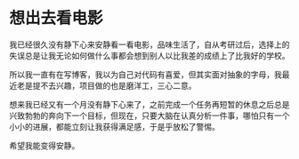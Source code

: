# 想出去看电影

我已经很久没有静下心来安静看一看电影，品味生活了，自从考研过后，选择上的失误总是让我无论如何做什么事都会想到别人以比我差的成绩上了比我好的学校。

所以我一直有在写博客，我以为自己对代码有喜爱，但其实面对抽象的字母，我最近老是提不去兴趣，项目做的也是磨洋工，三心二意。

想来我已经又有一个月没有静下心来了，之前完成一个任务再短暂的休息之后总是兴致勃勃的奔向下一个目标，但现在，只要大脑在认真分析一件事，哪怕只有一个小小的进展，都能立刻让我获得满足感，于是乎放松了警惕。

希望我能变得安静。